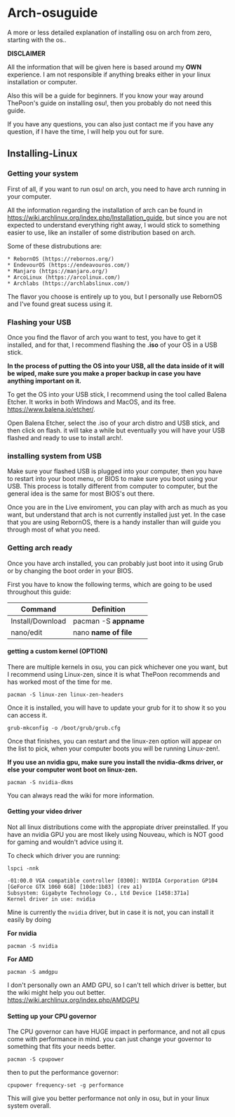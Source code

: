 # Arch-osuguide

A more or less detailed explanation of installing osu on arch from zero, starting with the os..

**DISCLAIMER**

All the information that will be given here is based around my **OWN** experience. I am not responsible if anything breaks either in your linux installation or computer. 

Also this will be a guide for beginners. If you know your way around ThePoon's guide on installing osu!, then you probably do not need this guide.

If you have any questions, you can also just contact me if you have any question, if I have the time, I will help you out for sure.

## Installing-Linux

### Getting your system
<!--Explain which file to download.-->
First of all, if you want to run osu! on arch, you need to have arch running in your computer.

All the information regarding the installation of arch can be found in https://wiki.archlinux.org/index.php/Installation_guide, but since you are not expected to understand everything right away, I would stick to something easier to use, like an installer of some distribution based on arch.

Some of these distrubutions are:

    * RebornOS (https://rebornos.org/)
    * EndevourOS (https://endeavouros.com/)
    * Manjaro (https://manjaro.org/)
    * ArcoLinux (https://arcolinux.com/)
    * Archlabs (https://archlabslinux.com/)

The flavor you choose is entirely up to you, but I personally use RebornOS and I've found great sucess using it.

### Flashing your USB
<!--Put pictures of flashing the system using Balena.-->

Once you find the flavor of arch you want to test, you have to get it installed, and for that, I recommend flashing the **.iso** of your OS in a USB stick.

**In the process of putting the OS into your USB, all the data inside of it will be wiped, make sure you make a proper backup in case you have anything important on it.**

To get the OS into your USB stick, I recommend using the tool called Balena Etcher. It works in both Windows and MacOS, and its free. https://www.balena.io/etcher/. 

Open Balena Etcher, select the .iso of your arch distro and USB stick, and then click on flash. it will take a while but eventually you will have your USB flashed and ready to use to install arch!.

### installing system from USB 
<!--This section is unfinished, make sure to detail the installation process better.-->

Make sure your flashed USB is plugged into your computer, then you have to restart into your boot menu, or BIOS to make sure you boot using your USB. This process is totally different from computer to computer, but the general idea is the same for most BIOS's out there.

Once you are in the Live enviroment, you can play with arch as much as you want, but understand that arch is not currently installed just yet. In the case that you are using RebornOS, there is a handy installer than will guide you through most of what you need.

<!--EXPLAIN HOW TO PARTITION-->

### Getting arch ready

Once you have arch installed, you can probably just boot into it using Grub or by changing the boot order in your BIOS.

First you have to know the following terms, which are going to be used throughout this guide:

Command | Definition
------------ | -------------
Install/Download| pacman -S **appname**
nano/edit | nano **name of file**

#### getting a custom kernel (OPTION)

There are multiple kernels in osu, you can pick whichever one you want, but I recommend using Linux-zen, since it is what ThePoon recommends and has worked most of the time for me.

``pacman -S linux-zen linux-zen-headers``

Once it is installed, you will have to update your grub for it to show it so you can access it. 

``grub-mkconfig -o /boot/grub/grub.cfg``

Once that finishes, you can restart and the linux-zen option will appear on the list to pick, when your computer boots you will be running Linux-zen!.

**If you use an nvidia gpu, make sure you install the nvidia-dkms driver, or else your computer wont boot on linux-zen.**

``pacman -S nvidia-dkms``

You can always read the wiki for more information.

#### Getting your video driver

Not all linux distributions come with the appropiate driver preinstalled. If you have an nvidia GPU you are most likely using Nouveau, which is NOT good for gaming and wouldn't advice using it.

To check which driver you are running:

``lspci -nnk``

    -01:00.0 VGA compatible controller [0300]: NVIDIA Corporation GP104 [GeForce GTX 1060 6GB] [10de:1b83] (rev a1)
	Subsystem: Gigabyte Technology Co., Ltd Device [1458:371a]
	Kernel driver in use: nvidia

Mine is currently the `nvidia` driver, but in case it is not, you can install it easily by doing

**For nvidia**

``pacman -S nvidia``

**For AMD**

``pacman -S amdgpu``

I don't personally own an AMD GPU, so I can't tell which driver is better, but the wiki might help you out better. https://wiki.archlinux.org/index.php/AMDGPU

#### Setting up your CPU governor

The CPU governor can have HUGE impact in performance, and not all cpus come with performance in mind. you can just change your governor to something that fits your needs better.

``pacman -S cpupower``

then to put the performance governor:

``cpupower frequency-set -g performance``

This will give you better performance not only in osu, but in your linux system overall.







